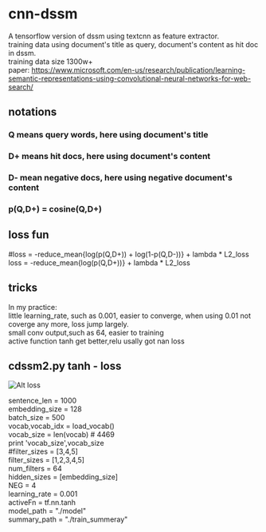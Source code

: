 # cnn-dssm
A tensorflow version of dssm using textcnn as feature extractor.   
training data using document's title as query, document's content as hit doc in dssm.   
training data size 1300w+  
paper: https://www.microsoft.com/en-us/research/publication/learning-semantic-representations-using-convolutional-neural-networks-for-web-search/

## notations
### Q means query words, here using document's title
### D+ means hit docs, here using document's content
### D- mean negative docs, here using negative document's content
### p(Q,D+) = cosine(Q,D+)

## loss fun
#loss = -reduce_mean{log(p(Q,D+)) + log(1-p(Q,D-))} + lambda * L2_loss
loss = -reduce_mean{log(p(Q,D+))} + lambda * L2_loss

## tricks
In my practice:   
    little learning_rate, such as 0.001, easier to converge, when using 0.01 not coverge any more, loss jump largely.  
    small conv output,such as 64, easier to training    
    active function tanh get better,relu usally got nan loss   
    
    
## cdssm2.py tanh - loss 
![Alt loss](https://github.com/mingspy/cnn-dssm/blob/master/cdssm2_loss_lr0.001_fout64_cf12345.png)   

sentence_len = 1000    
embedding_size = 128  
batch_size = 500  
vocab,vocab_idx = load_vocab()  
vocab_size = len(vocab) # 4469  
print 'vocab_size',vocab_size  
#filter_sizes = [3,4,5]  
filter_sizes = [1,2,3,4,5]  
num_filters = 64  
hidden_sizes = [embedding_size]  
NEG = 4   
learning_rate = 0.001  
activeFn = tf.nn.tanh  
model_path = "./model"  
summary_path = "./train_summeray"  

